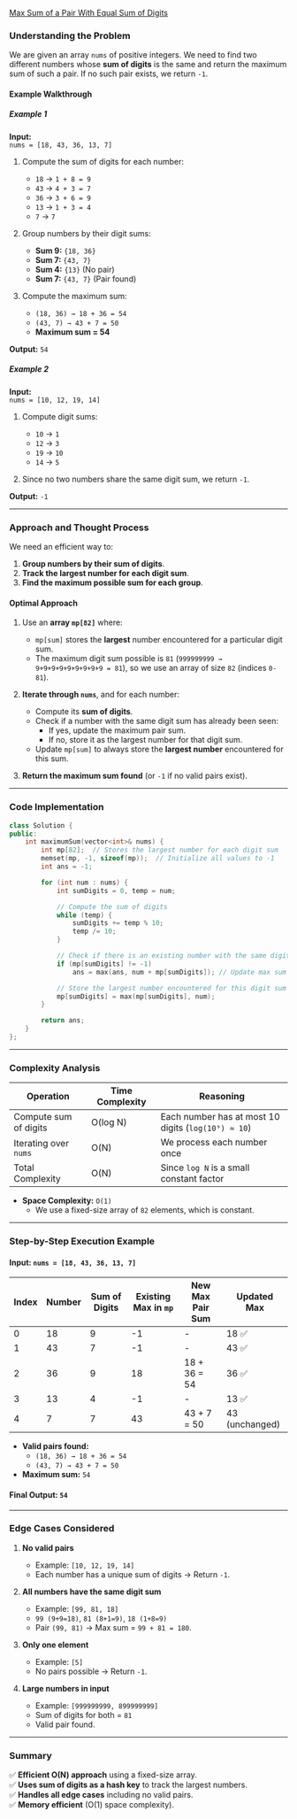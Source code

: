[Max Sum of a Pair With Equal Sum of Digits](https://leetcode.com/problems/max-sum-of-a-pair-with-equal-sum-of-digits/description/)


### **Understanding the Problem**
We are given an array `nums` of positive integers. We need to find two different numbers whose **sum of digits** is the same and return the maximum sum of such a pair. If no such pair exists, we return `-1`.

#### **Example Walkthrough**
##### **Example 1**
**Input:**  
`nums = [18, 43, 36, 13, 7]`

1. Compute the sum of digits for each number:
   - `18` → `1 + 8 = 9`
   - `43` → `4 + 3 = 7`
   - `36` → `3 + 6 = 9`
   - `13` → `1 + 3 = 4`
   - `7`  → `7`

2. Group numbers by their digit sums:
   - **Sum 9:** `{18, 36}`
   - **Sum 7:** `{43, 7}`
   - **Sum 4:** `{13}` (No pair)
   - **Sum 7:** `{43, 7}` (Pair found)

3. Compute the maximum sum:
   - `(18, 36) → 18 + 36 = 54`
   - `(43, 7) → 43 + 7 = 50`
   - **Maximum sum = 54**

**Output:** `54`

##### **Example 2**
**Input:**  
`nums = [10, 12, 19, 14]`

1. Compute digit sums:
   - `10` → `1`
   - `12` → `3`
   - `19` → `10`
   - `14` → `5`

2. Since no two numbers share the same digit sum, we return `-1`.

**Output:** `-1`

---

### **Approach and Thought Process**
We need an efficient way to:
1. **Group numbers by their sum of digits**.
2. **Track the largest number for each digit sum**.
3. **Find the maximum possible sum for each group**.

#### **Optimal Approach**
1. Use an **array `mp[82]`** where:
   - `mp[sum]` stores the **largest** number encountered for a particular digit sum.
   - The maximum digit sum possible is `81` (`999999999 → 9+9+9+9+9+9+9+9+9 = 81`), so we use an array of size `82` (indices `0-81`).
   
2. **Iterate through `nums`**, and for each number:
   - Compute its **sum of digits**.
   - Check if a number with the same digit sum has already been seen:
     - If yes, update the maximum pair sum.
     - If no, store it as the largest number for that digit sum.
   - Update `mp[sum]` to always store the **largest number** encountered for this sum.

3. **Return the maximum sum found** (or `-1` if no valid pairs exist).

---

### **Code Implementation**
```cpp
class Solution {
public:
    int maximumSum(vector<int>& nums) {
        int mp[82];  // Stores the largest number for each digit sum
        memset(mp, -1, sizeof(mp));  // Initialize all values to -1
        int ans = -1;

        for (int num : nums) {
            int sumDigits = 0, temp = num;

            // Compute the sum of digits
            while (temp) {
                sumDigits += temp % 10;
                temp /= 10;
            }

            // Check if there is an existing number with the same digit sum
            if (mp[sumDigits] != -1)
                ans = max(ans, num + mp[sumDigits]); // Update max sum if a valid pair is found

            // Store the largest number encountered for this digit sum
            mp[sumDigits] = max(mp[sumDigits], num);
        }

        return ans;
    }
};
```

---

### **Complexity Analysis**
| **Operation** | **Time Complexity** | **Reasoning** |
|--------------|-------------------|--------------|
| Compute sum of digits | O(log N) | Each number has at most 10 digits (`log(10⁹) ≈ 10`) |
| Iterating over `nums` | O(N) | We process each number once |
| Total Complexity | O(N) | Since `log N` is a small constant factor |

- **Space Complexity:** `O(1)`  
  - We use a fixed-size array of `82` elements, which is constant.

---

### **Step-by-Step Execution Example**
#### **Input:** `nums = [18, 43, 36, 13, 7]`

| Index | Number | Sum of Digits | Existing Max in `mp` | New Max Pair Sum | Updated Max |
|-------|--------|--------------|----------------------|------------------|-------------|
| 0     | 18     | 9            | -1                   | -                | 18 ✅        |
| 1     | 43     | 7            | -1                   | -                | 43 ✅        |
| 2     | 36     | 9            | 18                   | 18 + 36 = 54     | 36 ✅        |
| 3     | 13     | 4            | -1                   | -                | 13 ✅        |
| 4     | 7      | 7            | 43                   | 43 + 7 = 50      | 43 (unchanged) |

- **Valid pairs found:**
  - `(18, 36) → 18 + 36 = 54`
  - `(43, 7) → 43 + 7 = 50`
- **Maximum sum:** `54`

#### **Final Output:** `54`

---

### **Edge Cases Considered**
1. **No valid pairs**  
   - Example: `[10, 12, 19, 14]`  
   - Each number has a unique sum of digits → Return `-1`.

2. **All numbers have the same digit sum**  
   - Example: `[99, 81, 18]`  
   - `99 (9+9=18)`, `81 (8+1=9)`, `18 (1+8=9)`
   - Pair `(99, 81)` → Max sum = `99 + 81 = 180`.

3. **Only one element**  
   - Example: `[5]`  
   - No pairs possible → Return `-1`.

4. **Large numbers in input**  
   - Example: `[999999999, 899999999]`  
   - Sum of digits for both = `81`  
   - Valid pair found.

---

### **Summary**
✅ **Efficient O(N) approach** using a fixed-size array.  
✅ **Uses sum of digits as a hash key** to track the largest numbers.  
✅ **Handles all edge cases** including no valid pairs.  
✅ **Memory efficient** (O(1) space complexity).

